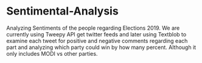 # Sentimental-Analysis
Analyzing Sentiments of the people regarding Elections 2019. We are currently using Tweepy API get twitter feeds and later using Textblob to examine each tweet for positive and negative comments regarding each part and analyzing which party could win by how many percent. Although it only includes MODI vs other parties. 
